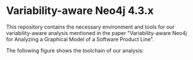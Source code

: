 # Variability-aware Neo4j 4.3.x

This repository contains the necessary environment and tools for our variability-aware analysis mentioned in the paper "Variability-aware Neo4j for Analyzing a Graphical Model of a Software Product Line".

The following figure shows the toolchain of our analysis:
